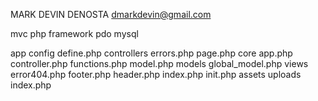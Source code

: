 MARK DEVIN DENOSTA
dmarkdevin@gmail.com

mvc php framework
pdo mysql

app
    config
        define.php
    controllers
        errors.php
        page.php
    core 
        app.php
        controller.php
        functions.php
        model.php
    models
        global_model.php
    views
        error404.php
        footer.php
        header.php
        index.php
    init.php
assets
uploads
index.php